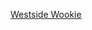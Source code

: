 ---
layout: post
wordpress_id: 1136
wordpress_url: http://noesbueno.com/archives/1136
date: '2011-05-26 13:01:06 -0500'
date_gmt: '2011-05-26 18:01:06 -0500'
body: |
  <p><a href="http://culturepopped.blogspot.com/2011/05/westside-wookie.html">Westside Wookie</a></p>
---